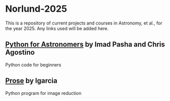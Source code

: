 # Norlund-2025
This is a repository of current projects and courses in Astronomy, et al., for the year 2025. Any links used will be added here.

## [Python for Astronomers](https://github.com/prappleizer/prappleizer.github.io) by Imad Pasha and Chris Agostino
Python code for beginners

## [Prose](https://github.com/lgrcia/prose) by lgarcia
Python program for image reduction
